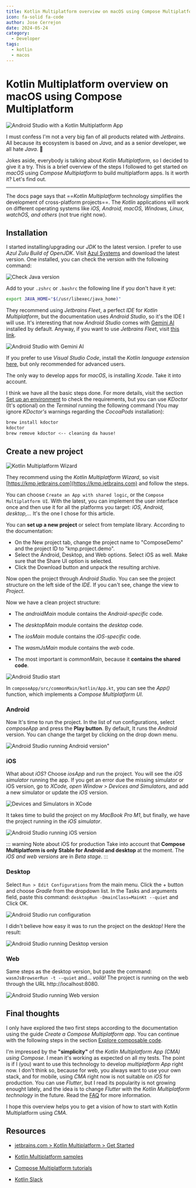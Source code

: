 ```yaml
---
title: Kotlin Multiplatform overview on macOS using Compose Multiplatform
icon: fa-solid fa-code
author: Jose Cerrejon
date: 2024-05-24
category:
  - Developer
tags:
  - kotlin
  - macos
---
```

# Kotlin Multiplatform overview on macOS using Compose Multiplatform

![Android Studio with a Kotlin Multiplatform App](/images/2024/05/android_studio_run_android.png "Android Studio with a Kotlin Multiplatform App")

I must confess I'm not a very big fan of all products related with *Jetbrains*. All because its ecosystem is based on *Java*, and as a senior developer, we all hate *Java*. 🤣

Jokes aside, everybody is talking about *Kotlin Multiplatform*, so I decided to give it a try. This is a brief overview of the steps I followed to get started on *macOS* using *Compose Multiplatform* to build multiplatform apps. Is it worth it? Let's find out.

- - -

The docs page says that ==*Kotlin Multiplatform* technology simplifies the development of cross-platform projects==. The *Kotlin* applications will work on different operating systems like *iOS, Android, macOS, Windows, Linux, watchOS, and others* (not true right now).

## Installation

I started installing/upgrading our *JDK* to the latest version. I prefer to use *Azul Zulu Build of OpenJDK*. Visit [Azul Systems](https://www.azul.com/downloads/zulu-community/?package=jdk) and download the latest version. One installed, you can check the version with the following command:

![Check Java version](/images/2024/05/java_version.png "Check Java version")

Add to your `.zshrc` or `.bashrc` the following line if you don't have it yet:

```bash
export JAVA_HOME="$(/usr/libexec/java_home)"
```

They recommend using *Jetbrains Fleet*, a perfect *IDE* for *Kotlin Multiplatform*, but the documentation uses *Android Studio*, so it's the IDE I will use. It's interesting that now *Android Studio* comes with [Gemini AI](https://developer.android.com/studio/preview/gemini) installed by default. Anyway, if you want to use *Jetbrains Fleet*, visit [this link](https://www.jetbrains.com/help/kotlin-multiplatform-dev/fleet.html).

![Android Studio with Gemini AI](/images/2024/05/android_studio_gemini_ai.png "Android Studio with Gemini AI")

If you prefer to use *Visual Studio Code*, install the *Kotlin language extension* [here](https://marketplace.visualstudio.com/items?itemName=mathiasfrohlich.Kotlin), but only recommended for advanced users.

The only way to develop apps for *macOS*, is installing *Xcode*. Take it into account.

I think we have all the basic steps done. For more details, visit the section [Set up an environment](https://www.jetbrains.com/help/kotlin-multiplatform-dev/compose-multiplatform-setup.html) to check the requirements, but you can use *KDoctor* (It's optional) on the *Terminal* running the following command (You may ignore *KDoctor's* warnings regarding the *CocoaPods* installation):

```bash
brew install kdoctor
kdoctor
brew remove kdoctor <-- cleaning da hause!
```

## Create a new project

![Kotlin Multiplatform Wizard](/images/2024/05/firefox_kotlin_wizard.png "Kotlin Multiplatform Wizard")

They recommend using the *Kotlin Multiplatform Wizard*, so visit [https://kmp.jetbrains.com](https://kmp.jetbrains.com) and follow the steps.

You can choose `Create an App with shared logic`, or the `Compose Multiplatform UI`. With the latest, you can implement the user interface once and then use it for all the platforms you target: *iOS, Android, desktop,...* It's the one I chose for this article.

You can **set up a new project** or select from template library. According to the documentation:

* On the New project tab, change the project name to "ComposeDemo" and the project ID to "kmp.project.demo".
* Select the Android, Desktop, and Web options. Select iOS as well. Make sure that the Share UI option is selected.
* Click the Download button and unpack the resulting archive.

Now open the project through *Android Studio*. You can see the project structure on the left side of the *IDE*. If you can't see, change the view to *Project*.

Now we have a clean project structure:

* The *androidMain* module contains the *Android-specific* code.

* The *desktopMain* module contains the *desktop* code.

* The *iosMain* module contains the *iOS-specific* code.

* The *wasmJsMain* module contains the *web* code.

* The most important is *commonMain*, because it **contains the shared code**.

![Android Studio start ](/images/2024/05/android_studio_start_project.png "Android Studio start project")

In `composeApp/src/commonMain/kotlin/App.kt`, you can see the *App()* function, which implements a *Compose Multiplatform UI*.

### Android

Now It's time to run the project. In the list of run configurations, select *composeApp* and press the **Play button**. By default, It runs the *Android* version. You can change the target by clicking on the drop down menu.

![Android Studio running Android version"](/images/2024/05/android_studio_run_android.png "Android Studio running Android version")

### iOS

What about *iOS*? Choose *iosApp* and run the project. You will see the *iOS simulator* running the app. If you get an error due the missing simulator or iOS version, go to *XCode, open Window > Devices and Simulators*, and add a new simulator or update the *iOS* version.

![Devices and Simulators in XCode](/images/2024/05/xcode_devices_and_simulators.png "Devices and Simulators in XCode")

It takes time to build the project on my *MacBook Pro M1*, but finally, we have the project running in the *iOS simulator*.

![Android Studio running iOS version](/images/2024/05/android_studio_run_ios.png "Android Studio running iOS version")

::: warning Note about iOS for production
Take into account that **Compose Multiplatform is only Stable for Android and desktop** at the moment. The *iOS and web versions* are in *Beta stage*.
:::

### Desktop

Select `Run > Edit Configurations` from the main menu. Click the + button and choose *Gradle* from the dropdown list. In the Tasks and arguments field, paste this command: `desktopRun -DmainClass=MainKt --quiet` and Click OK.

![Android Studio run configuration](/images/2024/05/android_studio_run_config.png "Android Studio run configuration")

I didn't believe how easy it was to run the project on the desktop! Here the result:

![Android Studio running Desktop version](/images/2024/05/android_studio_desktop.png "Android Studio running Desktop version")

### Web

Same steps as the desktop version, but paste the command: `wasmJsBrowserRun -t --quiet` and... *voilà!* The project is running on the web through the URL http://localhost:8080.

![Android Studio running Web version](/images/2024/05/android_studio_web.png "Android Studio running Web version")

## Final thoughts

I only have explored the two first steps according to the documentation using the guide *Create a Compose Multiplatform app*. You can continue with the following steps in the section [Explore composable code](https://www.jetbrains.com/help/kotlin-multiplatform-dev/compose-multiplatform-explore-composables.html).

I'm impressed by the **"simplicity"** of the *Kotlin Multiplatform App (CMA) using Compose*. I mean it's working as expected on all my tests. The point is if I (you) want to use this technology to develop *multiplatform App* right now. I don't think so, because for web, you always want to use your own stack, and for mobile, using *CMA* right now is not suitable on *iOS* for production. You can use *Flutter*, but I read its popularity is not growing enought lately, and the idea is to change *Flutter* with the *Kotlin Multiplatform technology* in the future. Read the [FAQ](https://www.jetbrains.com/help/kotlin-multiplatform-dev/faq.html) for more information.

I hope this overview helps you to get a vision of how to start with Kotlin Multiplatform using *CMA*.

## Resources

* [jetbrains.com > Kotlin Multiplatform > Get Started](https://www.jetbrains.com/help/kotlin-multiplatform-dev/get-started.html)

* [Kotlin Multiplatform samples](https://www.jetbrains.com/help/kotlin-multiplatform-dev/multiplatform-samples.html)

* [Compose Multiplatform tutorials](https://github.com/JetBrains/compose-multiplatform/blob/master/tutorials/README.md)

* [Kotlin Slack](http://kotlinlang.slack.com/)
